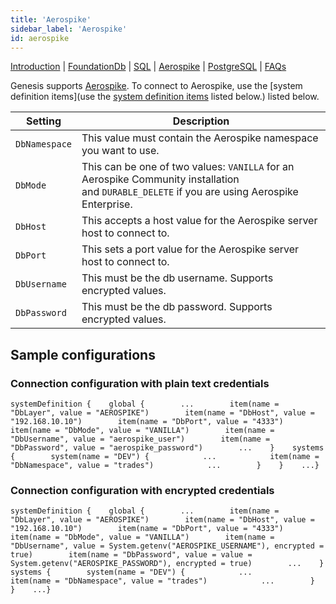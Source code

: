 ```yaml
---
title: 'Aerospike'
sidebar_label: 'Aerospike'
id: aerospike
---
```


[Introduction](/database/database-technology/overview/) |
[FoundationDb](/database/database-technology/foundationdb/) | [SQL](/database/database-technology/sql/) | [Aerospike](/database/database-technology/aerospike/) |  [PostgreSQL](/database/database-technology/postgresql/) | [FAQs](/database/database-technology/faqs/) 

Genesis supports [Aerospike](https://aerospike.com/). To connect to Aerospike, use the [system definition items](use the [system definition items](/server-modules/configuring-runtime/system-definitions/) listed below.) listed below.

| Setting | Description |
| --- | --- |
| `DbNamespace` | This value must contain the Aerospike namespace you want to use. |
| `DbMode` | This can be one of two values: `VANILLA` for an Aerospike Community installation and `DURABLE_DELETE` if you are using Aerospike Enterprise. |
| `DbHost` | This accepts a host value for the Aerospike server host to connect to. |
| `DbPort` | This sets a port value for the Aerospike server host to connect to. |
| `DbUsername` | This must be the db username. Supports encrypted values. |
| `DbPassword` | This must be the db password. Supports encrypted values. |

Sample configurations[​](/database/database-technology/aerospike/#sample-configurationsdirect-link-to-heading)
-------------------------------------------------------------------------------------------------------------------------------------------------------------------------------------

### Connection configuration with plain text credentials[​](/database/database-technology/aerospike/#connection-configuration-with-plain-text-credentialsdirect-link-to-heading)

```
systemDefinition {    global {        ...        item(name = "DbLayer", value = "AEROSPIKE")        item(name = "DbHost", value = "192.168.10.10")        item(name = "DbPort", value = "4333")        item(name = "DbMode", value = "VANILLA")        item(name = "DbUsername", value = "aerospike_user")        item(name = "DbPassword", value = "aerospike_password")        ...    }    systems {        system(name = "DEV") {            ...            item(name = "DbNamespace", value = "trades")            ...        }    }    ...}
```

### Connection configuration with encrypted credentials[​](/database/database-technology/aerospike/#connection-configuration-with-encrypted-credentialsdirect-link-to-heading)

```
systemDefinition {    global {        ...        item(name = "DbLayer", value = "AEROSPIKE")        item(name = "DbHost", value = "192.168.10.10")        item(name = "DbPort", value = "4333")        item(name = "DbMode", value = "VANILLA")        item(name = "DbUsername", value = System.getenv("AEROSPIKE_USERNAME"), encrypted = true)        item(name = "DbPassword", value = value = System.getenv("AEROSPIKE_PASSWORD"), encrypted = true)        ...    }    systems {        system(name = "DEV") {            ...            item(name = "DbNamespace", value = "trades")            ...        }    }    ...}
```


